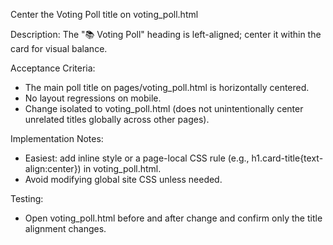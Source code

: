 ﻿Center the Voting Poll title on voting_poll.html

Description:
The "📚 Voting Poll" heading is left-aligned; center it within the card for visual balance.

Acceptance Criteria:
- The main poll title on pages/voting_poll.html is horizontally centered.
- No layout regressions on mobile.
- Change isolated to voting_poll.html (does not unintentionally center unrelated titles globally across other pages).

Implementation Notes:
- Easiest: add inline style or a page-local CSS rule (e.g., h1.card-title{text-align:center}) in voting_poll.html.
- Avoid modifying global site CSS unless needed.

Testing:
- Open voting_poll.html before and after change and confirm only the title alignment changes.
